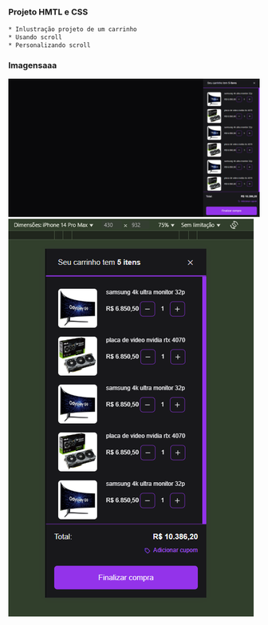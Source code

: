 ### Projeto HMTL e CSS
    * Inlustração projeto de um carrinho
    * Usando scroll
    * Personalizando scroll

### Imagensaaa
<img src="./screens/web.png" alt="web" />
<img src="./screens/mobile.png" alt="mobile" />
